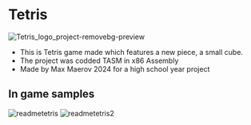 # Tetris
![Tetris_logo_project-removebg-preview](https://github.com/SwiftyDMax/Tetris/assets/163437026/5a093f3e-ea36-447a-a893-8e762072cf87)
- This is Tetris game made which features a new piece, a small cube.
- The project was codded TASM in x86 Assembly
- Made by Max Maerov 2024 for a high school year project
## In game samples
![readmetetris](https://github.com/SwiftyDMax/Tetris/assets/163437026/d1cd9504-f9c1-4a97-855f-0e5815060664)
![readmetetris2](https://github.com/SwiftyDMax/Tetris/assets/163437026/fd85ce94-e18e-4da1-acb4-51fd8b0fb429)

 



































